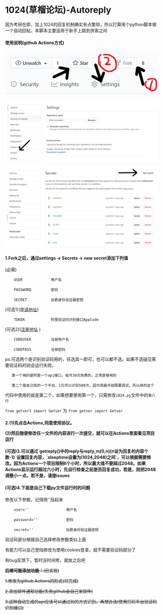 # 1024(草榴论坛)-Autoreply

因为考研在即，加上1024的回复机制确实有点繁琐，所以打算用个python脚本做一个自动回帖，本脚本主要适用于新手上路到侠客之间 

<h4>使用说明(github Actions方式)</h4>

![Fork位置与Settings位置](https://github.com/0honus0/1024-Autoreply/blob/master/doc/fork%20and%20settings.png)

![Secrets位置](https://github.com/0honus0/1024-Autoreply/blob/master/doc/Secrets.png)

![new secret位置](https://github.com/0honus0/1024-Autoreply/blob/master/doc/new%20Secret.png)
<h4>1.Fork之后，通过settings -> Secrets -> new secret添加下列值</h4>

(必需)

        USER             用户名

        PASSWORD         密码

        SECRET           谷歌身份验证器密钥

(可选1)([申请地址](https://market.aliyun.com/products/57124001/cmapi027426.html))

        TOKER            阿里验证码识别接口AppCode

(可选2)([注册地址](http://ttshitu.com/register.html?inviter=d14dbc3ccecc4df2b4e0eaebef556f13) )

        CODEUSER         注册用户名

        CODEPASS         注册密码

ps:可选两个是识别验证码用的，任选其一即可，也可以都不选。如果不选碰见需要验证码的则会运行失败。

       第一个用的是阿里一个api接口，每月30次免费的，正常是够用的

       第二个是自己找的一个平台，1元可以识别500次，因为我最开始需要调试，所以用的这个

代码中使用的就是第二个，如果想要使用第一个，只需修改`1024.py`文件中的`第八行`

`from getver1 import Getver` 为 `from getver import Getver`

<h4>2.(1)先点击Actions,同意使用协议。

(2)然后随便修改任一文件的内容进行一次提交，就可以在Actions里面看见项目运行</h4>

<h4>(可选)3.可以通过`getreply()中的reply与reply_m(0,n)(n设为回复的内容个数-1)`设置回复内容，`sleeptime设置为(1024,2048)之间`，可以根据需要修改。因为Actions一个项目限制6个小时，所以最大值不要超过2048。如果Actions显示运行超过六小时，先自行检查之前是否回复成功，若是，则把2048调整小一点。若不是，请提issues</h4>

<h4>(可选)4.下面是自己下载py文件运行时的问题</h4>

修改以下参数，记得用''括起来

        user=''                 用户名

        password=''             密码

        secret=''               谷歌身份验证器密钥

验证码部分根据自己选择修改参数类似上面

有能力可以自己登陆修改为使用cookies登录，就不需要验证码部分了

有bug反馈下，暂时没时间修，就放之后吧

~~**后继可能添加功能：**(已实现)~~

~~1.修改为github Actions的形式(已完成)~~

~~2.添加邮件通知功能(失败github会自己发邮件)~~

~~3.这种自动生成的api应该可以通过别的方式识别，再想办法(使用打码平台验证码识别接口)~~
